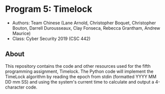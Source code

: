 # Program 5: Timelock
* Authors: Team Chinese (Lane Arnold, Christopher Boquet, Christopher Bouton, Darrell Durousseaux, Clay Fonseca, Rebecca Grantham, Andrew Maurice)
* Class: Cyber Security 2019 (CSC 442)
## About
This repository contains the code and other resources used for the fifth programming assignment, Timelock. The Python code will implement the TimeLock algorithm by reading the epoch from stdin (formatted YYYY MM DD mm SS) and using the system's current time to calculate and output a 4-character code.